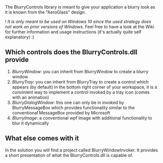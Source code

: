 The BlurryControls library is meant to give your application a blurry look as it is known from the "AeroGlass" design.

! _It is only meant to be used on Windows 10 since the used strategy does not work on prior versions of Windows._
Feel free to have a look at the Wiki for further information and usage instructions (it's actually quite self explanatory) :)

## Which controls does the BlurryControls.dll provide

1. _BlurryWindow_: you can inherit from BlurryWindow to create a blurry window
2. _BlurryTray_: you can inherit from BlurryTray to create a control which appears (by default) in the bottom right corner of your workspace, it is a convinient way to implement a control invoked by a tray icon (comes with an animation)
3. _BlurryDialogWindow_: this one can only be in invoked by BlurryMessageBox which provides functionality similar to the conventional MessageBox provided by Microsoft
3. _BlurryImage_: a conventional wpf Image with additional functionality to blur it dynamically

## What else comes with it

In the solution you will find a project called BlurryWindowInvoker. It provides a short presentation of what the BlurryControls.dll is capable of.
